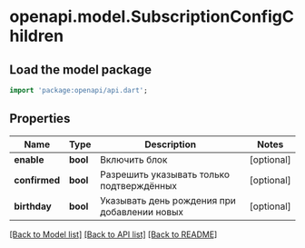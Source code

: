 # openapi.model.SubscriptionConfigChildren

## Load the model package
```dart
import 'package:openapi/api.dart';
```

## Properties
Name | Type | Description | Notes
------------ | ------------- | ------------- | -------------
**enable** | **bool** | Включить блок | [optional] 
**confirmed** | **bool** | Разрешить указывать только подтверждённых | [optional] 
**birthday** | **bool** | Указывать день рождения при добавлении новых | [optional] 

[[Back to Model list]](../README.md#documentation-for-models) [[Back to API list]](../README.md#documentation-for-api-endpoints) [[Back to README]](../README.md)


